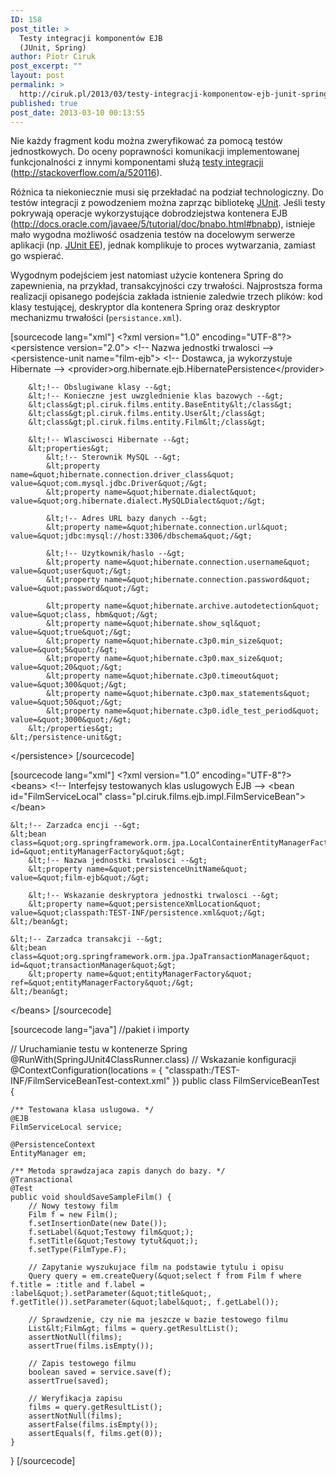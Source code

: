 ```yaml
---
ID: 158
post_title: >
  Testy integracji komponentów EJB
  (JUnit, Spring)
author: Piotr Ciruk
post_excerpt: ""
layout: post
permalink: >
  http://ciruk.pl/2013/03/testy-integracji-komponentow-ejb-junit-spring/
published: true
post_date: 2013-03-10 00:13:55
---
```

Nie każdy fragment kodu można zweryfikować za pomocą testów jednostkowych. Do oceny poprawności komunikacji implementowanej funkcjonalności z innymi komponentami służą <a href="http://en.wikipedia.org/wiki/Integration_testing" target="_blank">testy integracji</a> (<a href="http://stackoverflow.com/a/520116" target="_blank">http://stackoverflow.com/a/520116</a>). 

Różnica ta niekoniecznie musi się przekładać na podział technologiczny. Do testów integracji z powodzeniem można zaprząc bibliotekę <a href="http://junit.org/" target="_blank">JUnit</a>. Jeśli testy pokrywają operacje wykorzystujące dobrodziejstwa kontenera EJB (<a href="http://docs.oracle.com/javaee/5/tutorial/doc/bnabo.html#bnabp">http://docs.oracle.com/javaee/5/tutorial/doc/bnabo.html#bnabp</a>), istnieje mało wygodna możliwość osadzenia testów na docelowym serwerze aplikacji (np. <a href="http://www.junitee.org/" target="_blank">JUnit EE</a>), jednak komplikuje to proces wytwarzania, zamiast go wspierać.

Wygodnym podejściem jest natomiast użycie kontenera Spring do zapewnienia, na przykład, transakcyjności czy trwałości. Najprostsza forma realizacji opisanego podejścia zakłada istnienie zaledwie trzech plików: kod klasy testującej, deskryptor dla kontenera Spring oraz deskryptor mechanizmu trwałości (<code>persistance.xml</code>).

[sourcecode lang="xml"]
&lt;?xml version=&quot;1.0&quot; encoding=&quot;UTF-8&quot;?&gt;
&lt;persistence version=&quot;2.0&quot;&gt;
	&lt;!-- Nazwa jednostki trwalosci --&gt;
	&lt;persistence-unit name=&quot;film-ejb&quot;&gt;
		&lt;!-- Dostawca, ja wykorzystuje Hibernate --&gt;
		&lt;provider&gt;org.hibernate.ejb.HibernatePersistence&lt;/provider&gt;
		
		&lt;!-- Obslugiwane klasy --&gt;
		&lt;!-- Konieczne jest uwzglednienie klas bazowych --&gt;
		&lt;class&gt;pl.ciruk.films.entity.BaseEntity&lt;/class&gt;
		&lt;class&gt;pl.ciruk.films.entity.User&lt;/class&gt;
		&lt;class&gt;pl.ciruk.films.entity.Film&lt;/class&gt;

		&lt;!-- Wlasciwosci Hibernate --&gt;
		&lt;properties&gt;
			&lt;!-- Sterownik MySQL --&gt;
			&lt;property name=&quot;hibernate.connection.driver_class&quot; value=&quot;com.mysql.jdbc.Driver&quot;/&gt;
			&lt;property name=&quot;hibernate.dialect&quot; value=&quot;org.hibernate.dialect.MySQLDialect&quot;/&gt;
			
			&lt;!-- Adres URL bazy danych --&gt;
			&lt;property name=&quot;hibernate.connection.url&quot; value=&quot;jdbc:mysql://host:3306/dbschema&quot;/&gt;
			
			&lt;!-- Uzytkownik/haslo --&gt;
			&lt;property name=&quot;hibernate.connection.username&quot; value=&quot;user&quot;/&gt;
			&lt;property name=&quot;hibernate.connection.password&quot; value=&quot;password&quot;/&gt;
			
			&lt;property name=&quot;hibernate.archive.autodetection&quot; value=&quot;class, hbm&quot;/&gt;
			&lt;property name=&quot;hibernate.show_sql&quot; value=&quot;true&quot;/&gt;
			&lt;property name=&quot;hibernate.c3p0.min_size&quot; value=&quot;5&quot;/&gt;
			&lt;property name=&quot;hibernate.c3p0.max_size&quot; value=&quot;20&quot;/&gt;
			&lt;property name=&quot;hibernate.c3p0.timeout&quot; value=&quot;300&quot;/&gt;
			&lt;property name=&quot;hibernate.c3p0.max_statements&quot; value=&quot;50&quot;/&gt;
			&lt;property name=&quot;hibernate.c3p0.idle_test_period&quot; value=&quot;3000&quot;/&gt;
		&lt;/properties&gt;
	&lt;/persistence-unit&gt;
&lt;/persistence&gt;
[/sourcecode]

[sourcecode lang="xml"]
&lt;?xml version=&quot;1.0&quot; encoding=&quot;UTF-8&quot;?&gt;
&lt;beans&gt;
	&lt;!-- Interfejsy testowanych klas uslugowych EJB --&gt;
    &lt;bean id=&quot;FilmServiceLocal&quot; class=&quot;pl.ciruk.films.ejb.impl.FilmServiceBean&quot;&gt;&lt;/bean&gt;
    
	&lt;!-- Zarzadca encji --&gt;
    &lt;bean class=&quot;org.springframework.orm.jpa.LocalContainerEntityManagerFactoryBean&quot; id=&quot;entityManagerFactory&quot;&gt;
		&lt;!-- Nazwa jednostki trwalosci --&gt;
        &lt;property name=&quot;persistenceUnitName&quot; value=&quot;film-ejb&quot;/&gt;
		
		&lt;!-- Wskazanie deskryptora jednostki trwalosci --&gt;
        &lt;property name=&quot;persistenceXmlLocation&quot; value=&quot;classpath:TEST-INF/persistence.xml&quot;/&gt;
    &lt;/bean&gt;
    
	&lt;!-- Zarzadca transakcji --&gt;
    &lt;bean class=&quot;org.springframework.orm.jpa.JpaTransactionManager&quot; id=&quot;transactionManager&quot;&gt;
        &lt;property name=&quot;entityManagerFactory&quot; ref=&quot;entityManagerFactory&quot;/&gt;
    &lt;/bean&gt;
&lt;/beans&gt;
[/sourcecode]

[sourcecode lang="java"]
//pakiet i importy

// Uruchamianie testu w kontenerze Spring
@RunWith(SpringJUnit4ClassRunner.class)
// Wskazanie konfiguracji 
@ContextConfiguration(locations = {
	&quot;classpath:/TEST-INF/FilmServiceBeanTest-context.xml&quot;
}) 
public class FilmServiceBeanTest {

	/** Testowana klasa uslugowa. */
	@EJB
	FilmServiceLocal service;
	
	@PersistenceContext
	EntityManager em;
	
	/** Metoda sprawdzajaca zapis danych do bazy. */
	@Transactional
	@Test
	public void shouldSaveSampleFilm() {
		// Nowy testowy film
		Film f = new Film();
		f.setInsertionDate(new Date());
		f.setLabel(&quot;Testowy film&quot;);
		f.setTitle(&quot;Testowy tytuł&quot;);
		f.setType(FilmType.F);
		
		// Zapytanie wyszukujace film na podstawie tytulu i opisu
		Query query = em.createQuery(&quot;select f from Film f where f.title = :title and f.label = :label&quot;).setParameter(&quot;title&quot;, f.getTitle()).setParameter(&quot;label&quot;, f.getLabel());
		
		// Sprawdzenie, czy nie ma jeszcze w bazie testowego filmu
		List&lt;Film&gt; films = query.getResultList();
		assertNotNull(films);
		assertTrue(films.isEmpty());
		
		// Zapis testowego filmu
		boolean saved = service.save(f);
		assertTrue(saved);
		
		// Weryfikacja zapisu
		films = query.getResultList();
		assertNotNull(films);
		assertFalse(films.isEmpty());
		assertEquals(f, films.get(0));
	}
}
[/sourcecode]